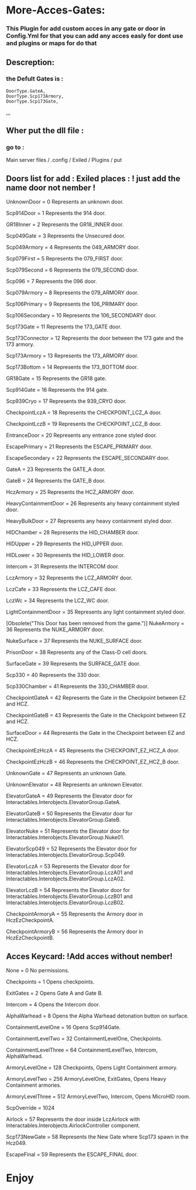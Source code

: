 # More-Acces-Gates:
### This Plugin for add custom acces in any gate or door in Config.Yml for that you can add any acces easly for dont use and plugins or maps for do that 
## Descreption: 
### the Defult Gates is :
    DoorType.GateA,
    DoorType.Scp173Armory,
    DoorType.Scp173Gate,
  ,,,
  ## Wher put the dll file :
### go to : 
Main server files / .config / Exiled / Plugins / put
## Doors list for add : Exiled places : ! just add the name door not nember !

UnknownDoor = 0
Represents an unknown door.

Scp914Door = 1
Represents the 914 door.

GR18Inner = 2
Represents the GR18_INNER door.

Scp049Gate = 3
Represents the Unsecured door.

Scp049Armory = 4
Represents the 049_ARMORY door.

Scp079First = 5
Represents the 079_FIRST door.

Scp079Second = 6
Represents the 079_SECOND door.

Scp096 = 7
Represents the 096 door.

Scp079Armory = 8
Represents the 079_ARMORY door.

Scp106Primary = 9
Represents the 106_PRIMARY door.

Scp106Secondary = 10
Represents the 106_SECONDARY door.

Scp173Gate = 11
Represents the 173_GATE door.

Scp173Connector = 12
Represents the door between the 173 gate and the 173 armory.

Scp173Armory = 13
Represents the 173_ARMORY door.

Scp173Bottom = 14
Represents the 173_BOTTOM door.

GR18Gate = 15
Represents the GR18 gate.

Scp914Gate = 16
Represents the 914 gate.

Scp939Cryo = 17
Represents the 939_CRYO door.

CheckpointLczA = 18
Represents the CHECKPOINT_LCZ_A door.

CheckpointLczB = 19
Represents the CHECKPOINT_LCZ_B door.

EntranceDoor = 20
Represents any entrance zone styled door.

EscapePrimary = 21
Represents the ESCAPE_PRIMARY door.

EscapeSecondary = 22
Represents the ESCAPE_SECONDARY door.

GateA = 23
Represents the GATE_A door.

GateB = 24
Represents the GATE_B door.

HczArmory = 25
Represents the HCZ_ARMORY door.

HeavyContainmentDoor = 26
Represents any heavy containment styled door.

HeavyBulkDoor = 27
Represents any heavy containment styled door.

HIDChamber = 28
Represents the HID_CHAMBER door.

HIDUpper = 29
Represents the HID_UPPER door.

HIDLower = 30
Represents the HID_LOWER door.

Intercom = 31
Represents the INTERCOM door.

LczArmory = 32
Represents the LCZ_ARMORY door.

LczCafe = 33
Represents the LCZ_CAFE door.

LczWc = 34
Represents the LCZ_WC door.

LightContainmentDoor = 35
Represents any light containment styled door.

[Obsolete("This Door has been removed from the game.")] NukeArmory = 36
Represents the NUKE_ARMORY door.

NukeSurface = 37
Represents the NUKE_SURFACE door.

PrisonDoor = 38
Represents any of the Class-D cell doors.

SurfaceGate = 39
Represents the SURFACE_GATE door.

Scp330 = 40
Represents the 330 door.

Scp330Chamber = 41
Represents the 330_CHAMBER door.

CheckpointGateA = 42
Represents the Gate in the Checkpoint between EZ and HCZ.

CheckpointGateB = 43
Represents the Gate in the Checkpoint between EZ and HCZ.

SurfaceDoor = 44
Represents the Gate in the Checkpoint between EZ and HCZ.

CheckpointEzHczA = 45
Represents the CHECKPOINT_EZ_HCZ_A door.

CheckpointEzHczB = 46
Represents the CHECKPOINT_EZ_HCZ_B door.

UnknownGate = 47
Represents an unknown Gate.

UnknownElevator = 48
Represents an unknown Elevator.

ElevatorGateA = 49
Represents the Elevator door for Interactables.Interobjects.ElevatorGroup.GateA.

ElevatorGateB = 50
Represents the Elevator door for Interactables.Interobjects.ElevatorGroup.GateB.

ElevatorNuke = 51
Represents the Elevator door for Interactables.Interobjects.ElevatorGroup.Nuke01.

ElevatorScp049 = 52
Represents the Elevator door for Interactables.Interobjects.ElevatorGroup.Scp049.

ElevatorLczA = 53
Represents the Elevator door for Interactables.Interobjects.ElevatorGroup.LczA01 and Interactables.Interobjects.ElevatorGroup.LczA02.

ElevatorLczB = 54
Represents the Elevator door for Interactables.Interobjects.ElevatorGroup.LczB01 and Interactables.Interobjects.ElevatorGroup.LczB02.

CheckpointArmoryA = 55
Represents the Armory door in HczEzCheckpointA.

CheckpointArmoryB = 56
Represents the Armory door in HczEzCheckpointB.

## Acces Keycard: !Add acces without nember!
None = 0
No permissions.

Checkpoints = 1
Opens checkpoints.

ExitGates = 2
Opens Gate A and Gate B.

Intercom = 4
Opens the Intercom door.

AlphaWarhead = 8
Opens the Alpha Warhead detonation button on surface.

ContainmentLevelOne = 16
Opens Scp914Gate.

ContainmentLevelTwo = 32
ContainmentLevelOne, Checkpoints.

ContainmentLevelThree = 64
ContainmentLevelTwo, Intercom, AlphaWarhead.

ArmoryLevelOne = 128
Checkpoints, Opens Light Containment armory.

ArmoryLevelTwo = 256
ArmoryLevelOne, ExitGates, Opens Heavy Containment armories.

ArmoryLevelThree = 512
ArmoryLevelTwo, Intercom, Opens MicroHID room.

ScpOverride = 1024

Airlock = 57
Represents the door inside LczAirlock with Interactables.Interobjects.AirlockController component.

Scp173NewGate = 58
Represents the New Gate where Scp173 spawn in the Hcz049.

EscapeFinal = 59
Represents the ESCAPE_FINAL door.

# Enjoy 

    
